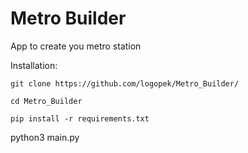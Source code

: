 # Metro Builder
App to create you metro station

 Installation:
 
 ```
 git clone https://github.com/logopek/Metro_Builder/
 ```
 ```
 cd Metro_Builder
 ```
 ```
 pip install -r requirements.txt
 ```
 python3 main.py
```
